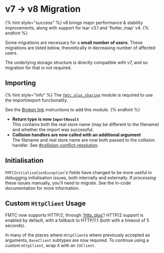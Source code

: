 # v7 -> v8 Migration

{% hint style="success" %}
v8 brings major performance & stability improvements, along with support for Isar v3.1 and 'flutter\_map' v4.
{% endhint %}

Some migrations are necessary for a **small number of users**. These migrations are listed below, theoretically in decreasing number of affected users.

The underlying storage structure is directly compatible with v7, and so migration for that is not required.

## Importing

{% hint style="info" %}
The [`fmtc_plus_sharing`](https://github.com/JaffaKetchup/fmtc\_plus\_sharing) module is required to use the import/export functionality.

See the [Broken link](broken-reference "mention") instructions to add this module.
{% endhint %}

* **Return type is now `ImportResult`**\
  This contains both the real store name (may be different to the filename) and whether the import was successful.
* **Collision handlers are now called with an additional argument**\
  The filename and real store name are now both passed to the collision handler. See [#collision-conflict-resolution](../usage/external/importing.md#collision-conflict-resolution "mention").

## Initialisation

`FMTCInitialisationException`'s fields have changed to be more useful in debugging initialisation issues, both internally and externally. If _processing_ these issues manually, you'll need to migrate. See the in-code documentation for more information.

## Custom `HttpClient` Usage

FMTC now supports HTTP/2, through ['http\_plus'](https://pub.dev/packages/http\_plus)! HTTP/2 support is enabled by default, with a fallback to HTTP/1.1 (both with a timeout of 5 seconds).&#x20;

In many of the places where `HttpClient`s where previously accepted as arguments, `BaseClient` subtypes are now required. To continue using a custom `HttpClient`, wrap it with an `IOClient`.
